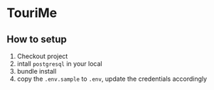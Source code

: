 # TouriMe

## How to setup

1. Checkout project
2. intall `postgresql` in your local
3. bundle install
4. copy the `.env.sample` to `.env`, update the credentials accordingly
